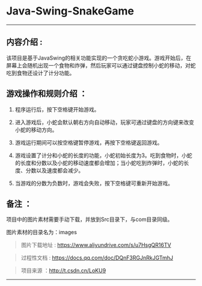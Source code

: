 # Java-Swing-SnakeGame
---
## 内容介绍 :
该项目是基于JavaSwing的相关功能实现的一个贪吃蛇小游戏。游戏开始后，在屏幕上会随机出现一个食物和炸弹，然后玩家可以通过键盘控制小蛇的移动，对蛇吃到食物还设计了计分功能。


## 游戏操作和规则介绍 ：
1. 程序运行后，按下空格键开始游戏。

2. 进入游戏后，小蛇会默认朝右方向自动移动，玩家可通过键盘的方向键来改变小蛇的移动方向。

3. 游戏运行期间可以按空格键暂停游戏，再按下空格键返回游戏。

4. 游戏设置了计分和小蛇的长度的功能，小蛇初始长度为3。吃到食物时，小蛇的长度和分数以及小蛇的移动速度都会增加；当小蛇吃到炸弹时，小蛇的长度、分数以及速度都会减少。

5. 当游戏的分数为负数时，游戏会失败，按下空格键可重新开始游戏。


## 备注 ：
项目中的图片素材需要手动下载，并放到Src目录下，与com目录同级。

图片素材的目录名为：images

>图片下载地址 : https://www.aliyundrive.com/s/u7HsgQR16TV

>过程性文档 : 
https://docs.qq.com/doc/DQnF3RGJnRkJGTmhJ

>项目来源 ：http://t.csdn.cn/LoKU9


---
